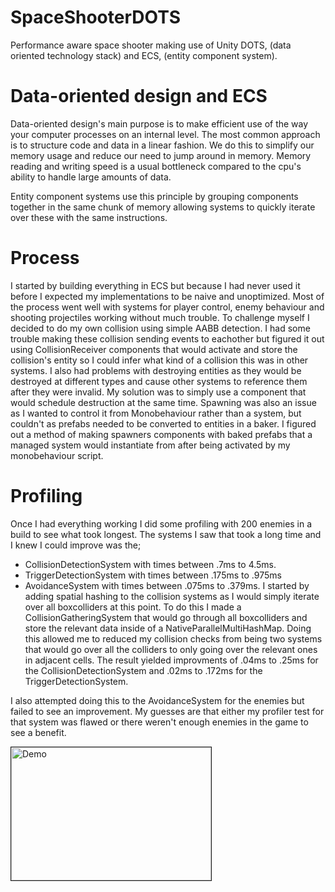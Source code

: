 # SpaceShooterDOTS
Performance aware space shooter making use of Unity DOTS, (data oriented technology stack) and ECS, (entity component system).

# Data-oriented design and ECS
Data-oriented design's main purpose is to make efficient use of the way your computer processes on an internal level. The most common approach is to structure code and data in a linear fashion. 
We do this to simplify our memory usage and reduce our need to jump around in memory. Memory reading and writing speed is a usual bottleneck compared to the cpu's ability to handle large amounts of data.

Entity component systems use this principle by grouping components together in the same chunk of memory allowing systems to quickly iterate over these with the same instructions.

# Process
I started by building everything in ECS but because I had never used it before I expected my implementations to be naive and unoptimized. Most of the process went well with systems for player control, enemy behaviour and shooting projectiles working without much trouble.
To challenge myself I decided to do my own collision using simple AABB detection. I had some trouble making these collision sending events to eachother but figured it out using CollisionReceiver components that would activate and store the collision's entity so I could infer
what kind of a collision this was in other systems. I also had problems with destroying entities as they would be destroyed at different types and cause other systems to reference them after they were invalid. My solution was to simply use a component that would schedule 
destruction at the same time. Spawning was also an issue as I wanted to control it from Monobehaviour rather than a system, but couldn't as prefabs needed to be converted to entities in a baker. I figured out a method of making spawners components with baked prefabs that
a managed system would instantiate from after being activated by my monobehaviour script.

# Profiling
Once I had everything working I did some profiling with 200 enemies in a build to see what took longest. The systems I saw that took a long time and I knew I could improve was the;
- CollisionDetectionSystem with times between .7ms to 4.5ms.
- TriggerDetectionSystem with times between .175ms to .975ms
- AvoidanceSystem with times between .075ms to .379ms.
I started by adding spatial hashing to the collision systems as I would simply iterate over all boxcolliders at this point. To do this I made a CollisionGatheringSystem that would go through all boxcolliders and store the relevant data inside of a NativeParallelMultiHashMap.
Doing this allowed me to reduced my collision checks from being two systems that would go over all the colliders to only going over the relevant ones in adjacent cells. The result yielded improvments of .04ms to .25ms for the CollisionDetectionSystem
and .02ms to .172ms for the TriggerDetectionSystem.

I also attempted doing this to the AvoidanceSystem for the enemies but failed to see an improvement. My guesses are that either my profiler test for that system was flawed or there weren't enough enemies in the game to see a benefit.

<a href="http://www.youtube.com/watch?feature=player_embedded&v=UUxCs_AvYEs
" target="_blank"><img src="http://img.youtube.com/vi/UUxCs_AvYEs/0.jpg" 
alt="Demo" width="320" height="213" border="1" /></a>
